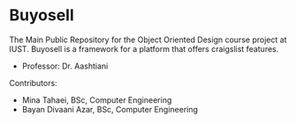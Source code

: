 # Buyosell
The Main Public Repository for the Object Oriented Design course project at IUST. Buyosell is a framework for a platform that offers craigslist features.

* Professor: Dr. Aashtiani

Contributors:
* Mina Tahaei, BSc, Computer Engineering
* Bayan Divaani Azar, BSc, Computer Engineering
